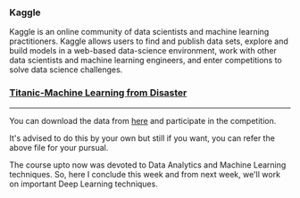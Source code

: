 ### Kaggle
Kaggle is an online community of data scientists and machine learning practitioners. Kaggle allows users to find and publish data sets, explore and build models in a web-based data-science environment, work with other data scientists and machine learning engineers, and enter competitions to solve data science challenges.

### [Titanic-Machine Learning from Disaster](https://www.kaggle.com/c/titanic/overview)
***
You can download the data from [here](https://www.kaggle.com/c/titanic/data) and participate in the competition.

It's advised to do this by your own but still if you want, you can refer the above file for your pursual. 

The course upto now was devoted to Data Analytics and Machine Learning techniques. So, here I conclude this week and from next week, we'll work on important Deep Learning techniques.
